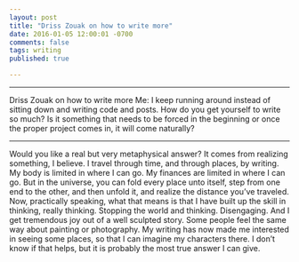 ```yaml
---
layout: post
title: "Driss Zouak on how to write more"
date: 2016-01-05 12:00:01 -0700
comments: false
tags: writing
published: true

---
```


---

Driss Zouak on how to write more
Me: I keep running around instead of sitting down and writing code and posts. How do you get yourself to write so much?
Is it something that needs to be forced in the beginning or once the proper project comes in, it will come naturally?


---

Would you like a real but very metaphysical answer?
It comes from realizing something, I believe.
I travel through time, and through places, by writing.
My body is limited in where I can go.
My finances are limited in where I can go.
But in the universe, you can fold every place unto itself, step from one end to the other, and then unfold it, and realize the distance you’ve traveled.
Now, practically speaking, what that means is that I have built up the skill in thinking, really thinking.
Stopping the world and thinking.
Disengaging.
And I get tremendous joy out of a well sculpted story.
Some people feel the same way about painting or photography.
My writing has now made me interested in seeing some places, so that I can imagine my characters there.
I don’t know if that helps, but it is probably the most true answer I can give.
